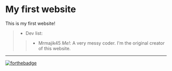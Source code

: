 # My first website
This is my first website!

> * Dev list:
> > * Mrmajik45 *Me!*: A very messy coder. I'm the original creator of this website.

-------------------------------------------------------------------------------------------------------------------------------------------
[![forthebadge](https://forthebadge.com/images/badges/uses-html.svg)](https://forthebadge.com)
